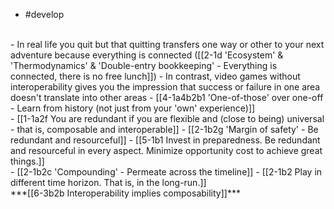 - #develop
<br>
- In real life you quit but that quitting transfers one way or other to your next adventure because everything is connected ([[2-1d 'Ecosystem' & 'Thermodynamics' & 'Double-entry bookkeeping' - Everything is connected, there is no free lunch]])
  - In contrast, video games without interoperability gives you the impression that success or failure in one area doesn't translate into other areas
    - [[4-1a4b2b1 'One-of-those' over one-off - Learn from history (not just from your 'own' experience)]]
<br>
- [[1-1a2f You are redundant if you are flexible and (close to being) universal - that is, composable and interoperable]]
- [[2-1b2g 'Margin of safety' - Be redundant and resourceful]]
- [[5-1b1 Invest in preparedness. Be redundant and resourceful in every aspect. Minimize opportunity cost to achieve great things.]]
<br>
- [[2-1b2c 'Compounding' - Permeate across the timeline]]
  - [[2-1b2 Play in different time horizon. That is, in the long-run.]]
<br>
***[[6-3b2b Interoperability implies composability]]***
